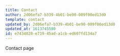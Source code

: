 ```yaml
---
title: Contact
author: 2d06efa7-b339-4b01-be90-009f00ed13d0
template: contact
updated_by: 2d06efa7-b339-4b01-be90-009f00ed13d0
updated_at: 1613745580
id: e7434020-e719-45ad-a1cb-ed607fd134a7
---
```

Contact page